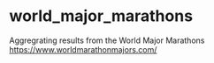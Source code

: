 # world_major_marathons
 Aggregrating results from the World Major Marathons https://www.worldmarathonmajors.com/
